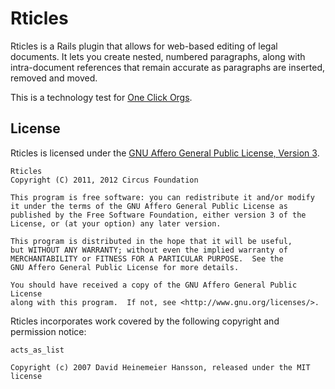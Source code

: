 Rticles
=======

Rticles is a Rails plugin that allows for web-based editing of legal documents. It lets you create nested, numbered paragraphs, along with intra-document references that remain accurate as paragraphs are inserted, removed and moved.

This is a technology test for [One Click Orgs](http://github.com/oneclickorgs/one-click-orgs/).

License
-------

Rticles is licensed under the [GNU Affero General Public License, Version 3](http://www.fsf.org/licensing/licenses/agpl-3.0.html).

    Rticles
    Copyright (C) 2011, 2012 Circus Foundation

    This program is free software: you can redistribute it and/or modify
    it under the terms of the GNU Affero General Public License as
    published by the Free Software Foundation, either version 3 of the
    License, or (at your option) any later version.

    This program is distributed in the hope that it will be useful,
    but WITHOUT ANY WARRANTY; without even the implied warranty of
    MERCHANTABILITY or FITNESS FOR A PARTICULAR PURPOSE.  See the
    GNU Affero General Public License for more details.

    You should have received a copy of the GNU Affero General Public License
    along with this program.  If not, see <http://www.gnu.org/licenses/>.

Rticles incorporates work covered by the following copyright and permission notice:

    acts_as_list

    Copyright (c) 2007 David Heinemeier Hansson, released under the MIT license
